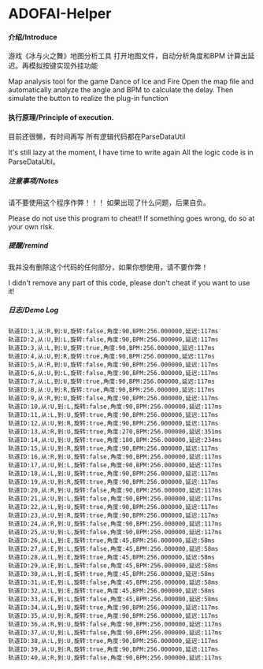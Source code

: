 # ADOFAI-Helper

#### 介绍/Introduce
游戏《冰与火之舞》地图分析工具
打开地图文件，自动分析角度和BPM 计算出延迟。再模拟按键实现外挂功能

Map analysis tool for the game Dance of Ice and Fire
Open the map file and automatically analyze the angle and BPM to calculate the delay. Then simulate the button to realize the plug-in function

#### 执行原理/Principle of execution.
目前还很懒，有时间再写
所有逻辑代码都在ParseDataUtil

It's still lazy at the moment, I have time to write again
All the logic code is in ParseDataUtil。

##### 注意事项/Notes
请不要使用这个程序作弊！！！
如果出现了什么问题，后果自负。

Please do not use this program to cheat!!
If something goes wrong, do so at your own risk.

##### 提醒/remind
我并没有删除这个代码的任何部分，如果你想使用，请不要作弊！

I didn't remove any part of this code, please don't cheat if you want to use it!

##### 日志/Demo Log
```
轨道ID:1,从:R,到:U,旋转:false,角度:90,BPM:256.000000,延迟:117ms
轨道ID:2,从:U,到:L,旋转:false,角度:90,BPM:256.000000,延迟:117ms
轨道ID:3,从:L,到:U,旋转:true,角度:90,BPM:256.000000,延迟:117ms
轨道ID:4,从:U,到:R,旋转:true,角度:90,BPM:256.000000,延迟:117ms
轨道ID:5,从:R,到:U,旋转:false,角度:90,BPM:256.000000,延迟:117ms
轨道ID:6,从:U,到:L,旋转:false,角度:90,BPM:256.000000,延迟:117ms
轨道ID:7,从:L,到:U,旋转:true,角度:90,BPM:256.000000,延迟:117ms
轨道ID:8,从:U,到:R,旋转:true,角度:90,BPM:256.000000,延迟:117ms
轨道ID:9,从:R,到:U,旋转:false,角度:90,BPM:256.000000,延迟:117ms
轨道ID:10,从:U,到:L,旋转:false,角度:90,BPM:256.000000,延迟:117ms
轨道ID:11,从:L,到:U,旋转:true,角度:90,BPM:256.000000,延迟:117ms
轨道ID:12,从:U,到:R,旋转:true,角度:90,BPM:256.000000,延迟:117ms
轨道ID:13,从:R,到:U,旋转:true,角度:270,BPM:256.000000,延迟:351ms
轨道ID:14,从:U,到:U,旋转:true,角度:180,BPM:256.000000,延迟:234ms
轨道ID:15,从:U,到:R,旋转:true,角度:90,BPM:256.000000,延迟:117ms
轨道ID:16,从:R,到:U,旋转:false,角度:90,BPM:256.000000,延迟:117ms
轨道ID:17,从:U,到:L,旋转:false,角度:90,BPM:256.000000,延迟:117ms
轨道ID:18,从:L,到:U,旋转:true,角度:90,BPM:256.000000,延迟:117ms
轨道ID:19,从:U,到:R,旋转:true,角度:90,BPM:256.000000,延迟:117ms
轨道ID:20,从:R,到:U,旋转:false,角度:90,BPM:256.000000,延迟:117ms
轨道ID:21,从:U,到:L,旋转:false,角度:90,BPM:256.000000,延迟:117ms
轨道ID:22,从:L,到:U,旋转:true,角度:90,BPM:256.000000,延迟:117ms
轨道ID:23,从:U,到:R,旋转:true,角度:90,BPM:256.000000,延迟:117ms
轨道ID:24,从:R,到:U,旋转:false,角度:90,BPM:256.000000,延迟:117ms
轨道ID:25,从:U,到:L,旋转:false,角度:90,BPM:256.000000,延迟:117ms
轨道ID:26,从:L,到:E,旋转:true,角度:45,BPM:256.000000,延迟:58ms
轨道ID:27,从:E,到:L,旋转:false,角度:45,BPM:256.000000,延迟:58ms
轨道ID:28,从:L,到:E,旋转:true,角度:45,BPM:256.000000,延迟:58ms
轨道ID:29,从:E,到:L,旋转:false,角度:45,BPM:256.000000,延迟:58ms
轨道ID:30,从:L,到:E,旋转:true,角度:45,BPM:256.000000,延迟:58ms
轨道ID:31,从:E,到:L,旋转:false,角度:45,BPM:256.000000,延迟:58ms
轨道ID:32,从:L,到:E,旋转:true,角度:45,BPM:256.000000,延迟:58ms
轨道ID:33,从:E,到:L,旋转:false,角度:45,BPM:256.000000,延迟:58ms
轨道ID:34,从:L,到:U,旋转:true,角度:90,BPM:256.000000,延迟:117ms
轨道ID:35,从:U,到:R,旋转:true,角度:90,BPM:256.000000,延迟:117ms
轨道ID:36,从:R,到:U,旋转:false,角度:90,BPM:256.000000,延迟:117ms
轨道ID:37,从:U,到:L,旋转:false,角度:90,BPM:256.000000,延迟:117ms
轨道ID:38,从:L,到:U,旋转:true,角度:90,BPM:256.000000,延迟:117ms
轨道ID:39,从:U,到:R,旋转:true,角度:90,BPM:256.000000,延迟:117ms
轨道ID:40,从:R,到:U,旋转:false,角度:90,BPM:256.000000,延迟:117ms
```
